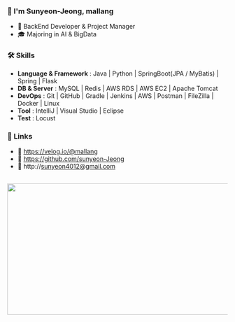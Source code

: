 ### 🐰 I'm Sunyeon-Jeong, mallang
- 💼 BackEnd Developer & Project Manager
- 🎓 Majoring in AI & BigData

### 🛠️ Skills
- **Language & Framework** : Java | Python | SpringBoot(JPA / MyBatis) | Spring | Flask
- **DB & Server** : MySQL | Redis | AWS RDS | AWS EC2 | Apache Tomcat
- **DevOps** : Git | GitHub | Gradle | Jenkins | AWS | Postman | FileZilla | Docker | Linux
- **Tool** : IntelliJ | Visual Studio | Eclipse
- **Test** : Locust

### 💌 Links
- 📎 https://velog.io/@mallang
- 📎 https://github.com/sunyeon-Jeong
- 📎 http://sunyeon4012@gmail.com﻿
<br>

<a href="https://github.com/devxb/gitanimals">
  <img
    src="https://render.gitanimals.org/farms/sunyeon-Jeong"
    width="600"
    height="300"
  />
</a>
